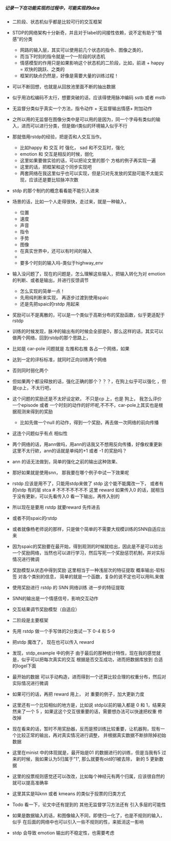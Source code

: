 ##### 记录一下在功能实现的过程中，可能实现的idea

+ 二阶段、状态机似乎都是比较可行的交互框架

+ STDP的网络架构十分新奇，并且对于label的间接性依赖，说不定有助于"情感"的分类

    + 网路的输入层，其实可以使用前几个状态的指令、图像之类的，
    + 而当下时刻的指令就是一个一阶段的状态机
    + 情感模型的作用只是如果影响这个状态机的二阶段，比如，前进 + happy = 欢快的跳跃、之类的

    - 框架的缺点仍然是，好像是需要大量的训练过程！

+ 可以不断回想，也就是从回放池里面不断的抽出数据

+ 似乎用泊松编码不太行，想要突破的话，应该得使用脉冲编码 sstb 或者 mstb

+ 无监督分类似乎真实一个方法，指令动作 + 无监督输出情感+ 附加动作

+ 之所以用的无监督在图像分类中是可以用的是因为，同一个字母有类似的输入，进而可以进行分类，但是做rl类似的环境输入似乎不行

+ 那就借用rstdp的经验，把是否和人交互当作。 
    + 比如happy 和 交互 时 强化， sad 和不交互时，强化
    + emotion 和 交互是相反的时候，弱化 
    + 这里如果要做实验的话，可以把论文里的那个 方格的例子再实现一遍
    + 这里的话，把框架和这个同步实现吧
    + 两套网络在我这里似乎也可以实现，但是只对先发放的奖励可能不太能实现，应该还是要比较脉冲次数

+ stdp 的那个制约的概念看看能不能引入进来

+ 场景的话，比如一个人走得很快，走过来，就是一种输入，

    + 位置
    + 速度
    + 声音
    + 指令
    + 手势
    + 图像
    + 在真实世界中，还可以有时间的输入
    + 
    +  要多个时刻的输入吗-类似于highway_env

+ 输入没问题了，现在的问题是，怎么理解这些输入，把输入转化为对 emotion的判断、或者是输出，并进行反馈调节
    + 怎么实现的简单一点！
    + 先用纯判断来实现， 再逐步过渡到使用spaic
    + 还是先把spaic的rstdp 用起来

+ 奖励可以不是离散的，可以是一个类似于高斯分布的奖励函数，似乎更适配于rstdp


+ 训练的时候发现，脉冲的输出有的时候会全部是0，那么这样的话，其实可以做两个网络，回到rstdp的那个思路上，
+ 比如是 car-pole 问题就是 左推和右推 各占一个网络，如果
+ 达到一定的评标标准，就同时正向训练两个网络
+ 否则同时弱化两个
+ 但如果两个都没释放的话，强化正确的那个？？？，在狗上似乎可以强化 ，但是cp上，不太行吧，
+ 这个问题的奖励还是不太好设定欸， 不只是cp 上，也是 狗上， 我怎么评价一个episode 或者 一个时刻的动作的好坏呢,不不不，car-pole上其实也是根据观测来得到的奖励
    + 比如先做一个null 的动作，得到一个奖励，再去做一次网络的前向传播
+ 这连个问题似乎有点 相似性


+ 两个网络的话，用ann做吗，用ann的话我又不想用反向传播，好像权重更新这里不太行欸，ann的话就是单纯的+1 或者 -1 的奖励吗？
+ ann 的话无法做到，简单的强化之前的输出这种效果、
+ 那好如果就是使用snn， 那我要在哪个例子中试一下效果呢


+ rstdp 应该是用不了，只能用stdp来做了 stdp 这个能不能魔改一下， 或者有的stdp 有的层 stca # 不不不不不不不 这里 reward 如果传入0 的话，就相当于没有更新，可以先看传入0 看一下输出，再传入别的

+ 所以现在是要用 rstdp 就要reward 先传进去
+ 或者不同spaic的rstdp

+ 或者就像杨老师说的那样，只是做个简单的不需要大规模训练的SNN自适应出来

+ 因为spaic的奖励要在最开始，得到观测的时候就给出，因此是不是可以给出一个奖励网络，当然也可以进行学习，然后写死一个奖励惩罚机制，并对实际情况进行微调

+ 奖励模型从状态中得到奖励   这里相当于一种浅层次的特征提取 概率输出-软标签 对各个类别的信息， 简单的就是一个函数，复杂的说不定也可以用RL来做

+ 使用奖励进行 rstdp 的 SNN 网络训练  进一步的特征提取

+ SNN的输出是一个情感信号，影响交互动作

+ 交互结果调节奖励模型（自适应）

+ 二阶段是主要框架

+ 先用 rstdp 做一个手写体的2分类试一下 0-4 和 5-9

+ 把stdp 魔改了， 现在也可以传入 reward

+ 发现，stdp_example 中的例子 由于最后的那种统计特性，现在我的感觉就是，似乎可以把每次真实的交互 根据是否交互成功，进而把数据库放到 合适的logel下面

+ 最开始的数据 可以手动构造，进而得到一个还算比较合理的权重分布，然后对实际情况进行微调

+ 如果可行的话，再把 reward 用上， 对  重要的例子，加大更新力度

+ 这里还有一个比较相似的地方是，比如说 stdp以前的输入都是 0 和 1，结果突然来了一个 5 ，如果这这个交互很重要的话，需要想办法可以快速把权重 修改掉

+ 现在看来的话，暂时不用奖励器，反而是预训练比较重要，让机器狗，现有一个比较正常的输出，再对真实情况进行调整， 并根据真实数据不断排除掉初始数据

+ 这里在minist 中的体现就是，最开始是01 的数据进行的训练，但是当我有5 过来的时候，我如果认为5归属于"1", 那么就要有old的1被去除， 新的 5 更新数据

+ 这里的投票规则感觉还可以改改，比如每个神经元有两个归属，应该很自然的就可以提高准确率

+ 这里其实是叫knn 或者 kmeans 的类似于投票的归类方式

+ Todo  看一下，论文中还有提到的 其他无监督学习方法还有 引入多层的可能性

+ 如果是数据输入的话，和图像输入不同，即使归一化了，也是不规则的输入，似乎 在后面的网络中也可以引入一些不规则的性，来抵消这一影响

+ stdp 会导致 emotion 输出的不稳定性，也需要考虑